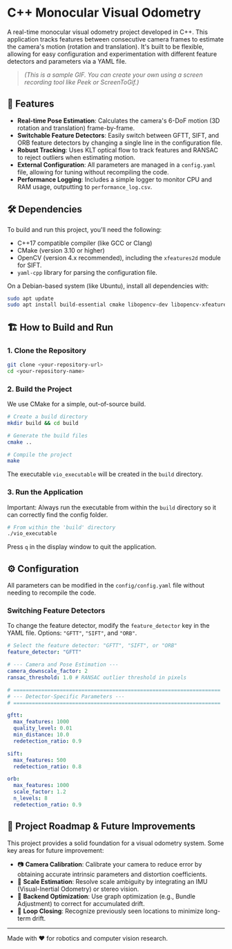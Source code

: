 # C++ Monocular Visual Odometry

A real-time monocular visual odometry project developed in C++. This application tracks features between consecutive camera frames to estimate the camera's motion (rotation and translation). It's built to be flexible, allowing for easy configuration and experimentation with different feature detectors and parameters via a YAML file.

> *(This is a sample GIF. You can create your own using a screen recording tool like Peek or ScreenToGif.)*

## 🚀 Features

- **Real-time Pose Estimation**: Calculates the camera's 6-DoF motion (3D rotation and translation) frame-by-frame.
- **Switchable Feature Detectors**: Easily switch between GFTT, SIFT, and ORB feature detectors by changing a single line in the configuration file.
- **Robust Tracking**: Uses KLT optical flow to track features and RANSAC to reject outliers when estimating motion.
- **External Configuration**: All parameters are managed in a `config.yaml` file, allowing for tuning without recompiling the code.
- **Performance Logging**: Includes a simple logger to monitor CPU and RAM usage, outputting to `performance_log.csv`.

## 🛠 Dependencies

To build and run this project, you'll need the following:

- C++17 compatible compiler (like GCC or Clang)
- CMake (version 3.10 or higher)
- OpenCV (version 4.x recommended), including the `xfeatures2d` module for SIFT.
- `yaml-cpp` library for parsing the configuration file.

On a Debian-based system (like Ubuntu), install all dependencies with:
```bash
sudo apt update
sudo apt install build-essential cmake libopencv-dev libopencv-xfeatures2d-dev libyaml-cpp-dev
```

## 🏗️ How to Build and Run

### 1. Clone the Repository
```bash
git clone <your-repository-url>
cd <your-repository-name>
```

### 2. Build the Project

We use CMake for a simple, out-of-source build.
```bash
# Create a build directory
mkdir build && cd build

# Generate the build files
cmake ..

# Compile the project
make
```

The executable `vio_executable` will be created in the `build` directory.

### 3. Run the Application

Important: Always run the executable from within the `build` directory so it can correctly find the config folder.
```bash
# From within the 'build' directory
./vio_executable
```

Press `q` in the display window to quit the application.

## ⚙️ Configuration

All parameters can be modified in the `config/config.yaml` file without needing to recompile the code.

### Switching Feature Detectors

To change the feature detector, modify the `feature_detector` key in the YAML file. Options: `"GFTT"`, `"SIFT"`, and `"ORB"`.

```yaml
# Select the feature detector: "GFTT", "SIFT", or "ORB"
feature_detector: "GFTT"

# --- Camera and Pose Estimation ---
camera_downscale_factor: 2
ransac_threshold: 1.0 # RANSAC outlier threshold in pixels

# ===================================================================
# --- Detector-Specific Parameters ---
# ===================================================================

gftt:
  max_features: 1000
  quality_level: 0.01
  min_distance: 10.0
  redetection_ratio: 0.9

sift:
  max_features: 500
  redetection_ratio: 0.8

orb:
  max_features: 1000
  scale_factor: 1.2
  n_levels: 8
  redetection_ratio: 0.9
```

## 🔮 Project Roadmap & Future Improvements

This project provides a solid foundation for a visual odometry system. Some key areas for future improvement:

- 📷 **Camera Calibration**: Calibrate your camera to reduce error by obtaining accurate intrinsic parameters and distortion coefficients.
- 📏 **Scale Estimation**: Resolve scale ambiguity by integrating an IMU (Visual-Inertial Odometry) or stereo vision.
- 🔗 **Backend Optimization**: Use graph optimization (e.g., Bundle Adjustment) to correct for accumulated drift.
- 🔄 **Loop Closing**: Recognize previously seen locations to minimize long-term drift.

---

Made with ❤️ for robotics and computer vision research.